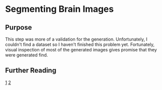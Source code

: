 # Segmenting Brain Images

## Purpose
This step was more of a validation for the generation. Unfortunately, I couldn't find a dataset so I haven't finished this problem yet. Fortunately, visual inspection of most of the generated images gives promise that they were generated find.

## Further Reading
[1](https://ieeexplore.ieee.org/document/5341778)
[2](https://www.ncbi.nlm.nih.gov/pubmed/27926381)
